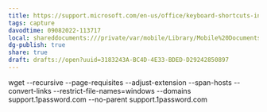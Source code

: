 ```yaml
---
title: https://support.microsoft.com/en-us/office/keyboard-shortcuts-in-word-95ef89dd-7142-4b50-afb2-f762f663ceb2
tags: capture
davodtime: 09082022-113717
local: shareddocuments:///private/var/mobile/Library/Mobile%20Documents/iCloud~md~obsidian/Documents/OBSHIDDIAN/drafts/3183243A-BC4D-4E33-BDED-D29242850897.md
dg-publish: true
share: true
draft: drafts://open?uuid=3183243A-BC4D-4E33-BDED-D29242850897
---
```


wget --recursive --page-requisites --adjust-extension --span-hosts --convert-links --restrict-file-names=windows --domains support.1password.com --no-parent support.1password.com